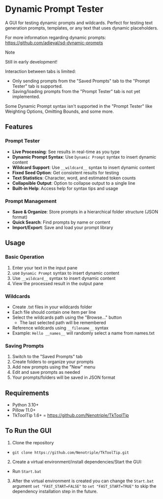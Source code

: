 # Dynamic Prompt Tester

A GUI for testing dynamic prompts and wildcards. Perfect for testing text generation prompts, templates, or any text that uses dynamic placeholders.

For more information regarding dynamic prompts: https://github.com/adieyal/sd-dynamic-prompts

> [!NOTE]
> Still in early development!
> 
> Interaction between tabs is limited:
> - Only sending prompts from the "Saved Prompts" tab to the "Prompt Tester" tab is supported.
> - Saving/loading prompts from the "Prompt Tester" tab is not yet implemented.
>
> Some Dynamic Prompt syntax isn't supported in the "Prompt Tester" like Weighting Options, Omitting Bounds, and some more.
> 

## Features

### Prompt Tester
- **Live Processing**: See results in real-time as you type
- **Dynamic Prompt Syntax**: Use `Dynamic Prompt` syntax to insert dynamic content
- **Wildcard Support**: Use `__wildcard__` syntax to insert dynamic content
- **Fixed Seed Option**: Get consistent results for testing
- **Text Statistics**: Character, word, and estimated token counts
- **Collapsible Output**: Option to collapse output to a single line
- **Built-in Help**: Access help for syntax tips and usage

### Prompt Management
- **Save & Organize**: Store prompts in a hierarchical folder structure (JSON format)
- **Quick Search**: Find prompts by name or content
- **Import/Export**: Save and load your prompt library


## Usage

### Basic Operation
1. Enter your text in the input pane
2. use `Dynamic Prompt` syntax to insert dynamic content
2. Use `__wildcard__` syntax to insert dynamic content
3. View the processed result in the output pane

### Wildcards
- Create .txt files in your wildcards folder
- Each file should contain one item per line
- Select the wildcards path using the "Browse..." button
  - The last selected path will be remembered
- Reference wildcards using `__filename__` syntax
- Example: `Hello __names__` will randomly select a name from names.txt

### Saving Prompts
1. Switch to the "Saved Prompts" tab
2. Create folders to organize your prompts
3. Add new prompts using the "New" menu
4. Edit and save prompts as needed
5. Your prompts/folders will be saved in JSON format


## Requirements
- Python 3.10+
- Pillow 11.0+
- TkToolTip 1.6+ = https://github.com/Nenotriple/TkToolTip


## To Run the GUI
1. Clone the repository
  - `git clone https://github.com/Nenotriple/TkToolTip.git`
2. Create a virtual environment/install dependencies/Start the GUI:
  - Run `Start.bat`
3. After the virtual environment is created you can change the `Start.bat` argument `set "FAST_START=FALSE"` to `set "FAST_START=TRUE"` to skip the dependency installation step in the future.
